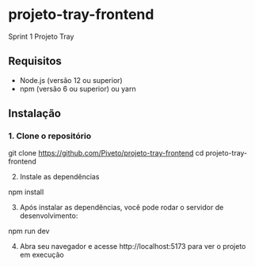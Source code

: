 # projeto-tray-frontend

Sprint 1 Projeto Tray

## Requisitos

- Node.js (versão 12 ou superior)
- npm (versão 6 ou superior) ou yarn

## Instalação

### 1. Clone o repositório

git clone https://github.com/Piveto/projeto-tray-frontend
cd projeto-tray-frontend

2. Instale as dependências

npm install

3. Após instalar as dependências, você pode rodar o servidor de desenvolvimento:

npm run dev

4. Abra seu navegador e acesse http://localhost:5173 para ver o projeto em execução
